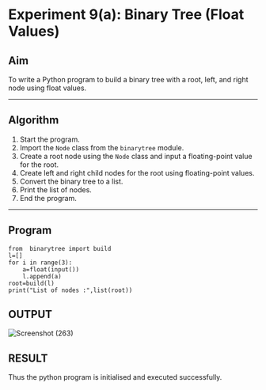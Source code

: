 # Experiment 9(a): Binary Tree (Float Values)

## Aim
To write a Python program to build a binary tree with a root, left, and right node using float values.

---

## Algorithm

1. Start the program.
2. Import the `Node` class from the `binarytree` module.
3. Create a root node using the `Node` class and input a floating-point value for the root.
4. Create left and right child nodes for the root using floating-point values.
5. Convert the binary tree to a list.
6. Print the list of nodes.
7. End the program.

---

## Program

```
from  binarytree import build
l=[]
for i in range(3):
    a=float(input())
    l.append(a)
root=build(l)
print("List of nodes :",list(root))

```

## OUTPUT
![Screenshot (263)](https://github.com/user-attachments/assets/533733d2-787e-43bb-b7f9-7baf4f52bdc9)

## RESULT
Thus the python program is initialised and executed successfully.
